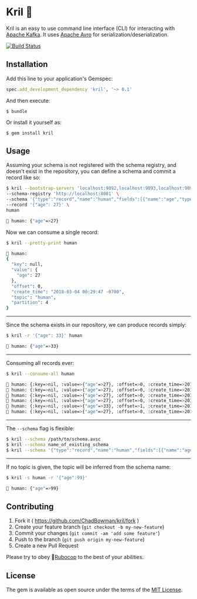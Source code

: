 # Kril 🦐

Kril is an easy to use command line interface (CLI) for interacting with [Apache Kafka](https://kafka.apache.org/). It uses [Apache Avro](https://avro.apache.org/) for serialization/deserialization.

[![Build Status](https://travis-ci.org/ChadBowman/kril.svg?branch=master)](https://travis-ci.org/ChadBowman/kril)

## Installation

Add this line to your application's Gemspec:

```ruby
spec.add_development_dependency 'kril', '~> 0.1'
```

And then execute:

    $ bundle

Or install it yourself as:

    $ gem install kril

## Usage

Assuming your schema is not registered with the schema registry, and doesn't exist in the repository, you can define a schema and commit a record like so:
```bash
$ kril --bootstrap-servers 'localhost:9092,localhost:9093,localhost:9094' \
--schema-registry 'http://localhost:8081' \
--schema '{"type":"record","name":"human","fields":[{"name":"age","type":"int"}]}' \
--record '{"age": 27}' \
human
```
```bash
🦐 human: {"age"=>27}
```

Now we can consume a single record:
```bash
$ kril --pretty-print human
```
```bash
🦐 human: 
{
  "key": null,
  "value": {
    "age": 27
  },
  "offset": 0,
  "create_time": "2018-03-04 00:29:47 -0700",
  "topic": "human",
  "partition": 4
}
```
---
Since the schema exists in our repository, we can produce records simply:
```bash
$ kril -r '{"age": 33}' human
```
```bash
🦐 human: {"age"=>33}
```
---
Consuming all records ever:
```bash
$ kril --consume-all human
```
```bash
🦐 human: {:key=>nil, :value=>{"age"=>27}, :offset=>0, :create_time=>2018-03-04 00:12:32 -0700, :topic=>"human", :partition=>2}
🦐 human: {:key=>nil, :value=>{"age"=>27}, :offset=>0, :create_time=>2018-03-04 00:29:47 -0700, :topic=>"human", :partition=>4}
🦐 human: {:key=>nil, :value=>{"age"=>27}, :offset=>0, :create_time=>2018-03-04 00:26:33 -0700, :topic=>"human", :partition=>1}
🦐 human: {:key=>nil, :value=>{"age"=>27}, :offset=>0, :create_time=>2018-03-04 00:25:54 -0700, :topic=>"human", :partition=>3}
🦐 human: {:key=>nil, :value=>{"age"=>33}, :offset=>1, :create_time=>2018-03-04 00:34:07 -0700, :topic=>"human", :partition=>3}
🦐 human: {:key=>nil, :value=>{"age"=>27}, :offset=>0, :create_time=>2018-03-04 00:13:13 -0700, :topic=>"human", :partition=>0}
```
---
The `--schema` flag is flexible:
```bash
$ kril --schema /path/to/schema.avsc
$ kril --schema name_of_existing_schema
$ kril --schema '{"type":"record","name":"human","fields":[{"name":"age","type":"int"}]}'
```
---
If no topic is given, the topic will be inferred from the schema name:
```bash
$ kril -s human -r '{"age":99}'
```
```bash
🦐 human: {"age"=>99}
```

## Contributing

1. Fork it ( https://github.com/ChadBowman/kril/fork )
2. Create your feature branch (`git checkout -b my-new-feature`)
3. Commit your changes (`git commit -am 'add some feature'`)
4. Push to the branch (`git push origin my-new-feature`)
5. Create a new Pull Request

Please try to obey 👮[Rubocop](https://github.com/bbatsov/rubocop) to the best of your abilities.

## License

The gem is available as open source under the terms of the [MIT License](https://opensource.org/licenses/MIT).
